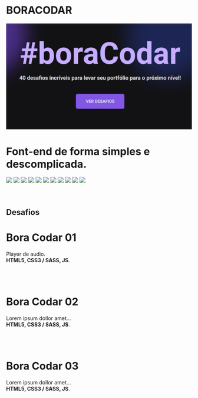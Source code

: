 # BORACODAR

![Bora Codar](logo.png)

# Font-end de forma simples e descomplicada.

<div>
  <img src="https://img.shields.io/badge/VS%20Code-000000.svg?style=for-the-badge&logo=visual-studio-code&logoColor=ffffff" />
  <img src="https://img.shields.io/badge/HTML5-000000?style=for-the-badge&logo=html5&logoColor=ffffff" />
  <img src="https://img.shields.io/badge/CSS3-000000?style=for-the-badge&logo=css3&logoColor=ffffff" />
  <img src="https://img.shields.io/badge/sass-000000?style=for-the-badge&logo=sass&logoColor=ffffff" />
  <img src="https://img.shields.io/badge/JavaScript-000000?style=for-the-badge&logo=javascript&logoColor=ffffff" />
  <img src="https://img.shields.io/badge/Git-000000?style=for-the-badge&logo=git&logoColor=ffffff" />
  <img src="https://img.shields.io/badge/Github-000000?style=for-the-badge&logo=github&logoColor=ffffff" />
  <img src="https://img.shields.io/badge/WordPress-000000?style=for-the-badge&logo=Wordpress&logoColor=ffffff" />
  <img src="https://img.shields.io/badge/React-000000?style=for-the-badge&logo=react&logoColor=ffffff" />
  <img src="https://img.shields.io/badge/Next.JS-000000?style=for-the-badge&logo=nextdotjs&logoColor=ffffff" />
  <img src="https://img.shields.io/badge/TailwindCSS-000000?style=for-the-badge&logo=tailwindcss&logoColor=ffffff" />
<div>
<br /> <br />

## Desafios

# Bora Codar 01

  <p>
    Player de audio. <br />
    <b>HTML5, CSS3 / SASS, JS</b>.
  </p>

<br /> <br />

# Bora Codar 02

  <p>
    Lorem ipsum dollor amet... <br />
    <b>HTML5, CSS3 / SASS, JS</b>.
  </p>

<br /> <br />

# Bora Codar 03

  <p>
    Lorem ipsum dollor amet... <br />
    <b>HTML5, CSS3 / SASS, JS</b>.
  </p>

<br /> <br />
